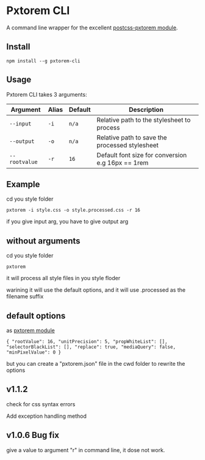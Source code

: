 # Pxtorem CLI

A command line wrapper for the excellent [postcss-pxtorem module](https://www.npmjs.com/package/postcss-pxtorem).


## Install

`npm install --g pxtorem-cli`

## Usage

Pxtorem CLI takes 3 arguments:

|Argument|Alias|Default|Description|
|---|---|---|---|
|`--input`|`-i`|`n/a`|Relative path to the stylesheet to process|
|`--output`|`-o`|`n/a`|Relative path to save the processed stylesheet|
|`--rootvalue`|`-r`|`16`|Default font size for conversion e.g 16px == 1rem|

## Example
cd you style folder

`pxtorem -i style.css -o style.processed.css -r 16`

if you give input arg, you have to give output arg


## without arguments

cd you style folder

`pxtorem`

it will process all style files in you style floder

warining it will use the default options, and it will use .processed as the filename suffix

## default options

as [pxtorem module](https://www.npmjs.com/package/postcss-pxtorem)

`{
    "rootValue": 16,
    "unitPrecision": 5,
    "propWhiteList": [],
    "selectorBlackList": [],
    "replace": true,
    "mediaQuery": false,
    "minPixelValue": 0
}`

but you can create a "pxtorem.json" file in the cwd folder to rewrite the options

## v1.1.2

check for css syntax errors

Add exception handling method


## v1.0.6 Bug fix 

give a value to argument "r" in command line, it dose not work.

